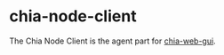# chia-node-client
The Chia Node Client is the agent part for [chia-web-gui](https://github.com/OLED1/chia-web-gui).



﻿